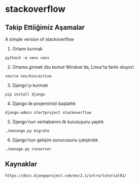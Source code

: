 # stackoverflow

## Takip Ettiiğimiz Aşamalar
A simple version of stackoverflow

1. Ortamı kurmak
```
python3 -m venv venv
```
2. Ortama girmek (bu komut Window'da, Linux'ta farklı oluyor)
```
source ven/bin/active
```
3. Django'yı kurmak
```
pip install django
```
4. Django ile projemimizi başlattık
```
django-admin startproject stackoverflow
```
5.  Django'nun veritabanını ilk kuruluşunu yaptık
```
./manange.py migrate
```
6.  Django'nun gelişim sunucusunu çalıştırdık
```
./manage.py runserver
```

## Kaynaklar
`https://docs.djangoproject.com/en/2.1/intro/tutorial01/`
